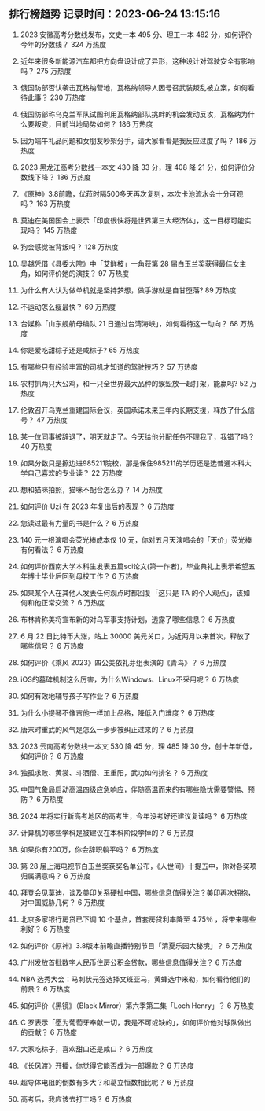 
## 排行榜趋势 记录时间：2023-06-24 13:15:16
  
  1. 2023 安徽高考分数线发布，文史一本 495 分、理工一本 482 分，如何评价今年的分数线？ 324 万热度
    
  2. 近年来很多新能源汽车都把方向盘设计成了异形，这种设计对驾驶安全有影响吗？ 275 万热度
    
  3. 俄国防部否认袭击瓦格纳营地，瓦格纳领导人因号召武装叛乱被立案，如何看待此事？ 230 万热度
    
  4. 俄国防部称乌克兰军队试图利用瓦格纳部队挑衅的机会发动反攻，瓦格纳为什么要叛变，目前当地局势如何？ 186 万热度
    
  5. 因为端午礼品问题和女朋友吵架分手，请大家看看是我反应过度了吗？ 186 万热度
    
  6. 2023 黑龙江高考分数线一本文 430 降 33 分，理 408 降 21 分，如何评价分数线下降？ 186 万热度
    
  7. 《原神》3.8前瞻，优菈时隔500多天再次复刻，本次卡池流水会十分可观吗？ 163 万热度
    
  8. 莫迪在美国国会上表示「印度很快将是世界第三大经济体」，这一目标可能实现吗？ 145 万热度
    
  9. 狗会感觉被背叛吗？ 128 万热度
    
  10. 吴越凭借《县委大院》中「艾鲜枝」一角获第 28 届白玉兰奖获得最佳女主角，如何评价她的演技？ 97 万热度
    
  11. 为什么有人认为做单机就是坚持梦想，做手游就是自甘堕落? 89 万热度
    
  12. 不运动怎么瘦最快？ 69 万热度
    
  13. 台媒称「山东舰航母编队 21 日通过台湾海峡」，如何看待这一动向？ 68 万热度
    
  14. 你是爱吃甜粽子还是咸粽子? 65 万热度
    
  15. 有哪些只有经验丰富的司机才知道的驾驶技巧？ 57 万热度
    
  16. 农村抓两只大公鸡，和一只全世界最大品种的蜈蚣放一起打架，能赢吗? 52 万热度
    
  17. 伦敦召开乌克兰重建国际会议，英国承诺未来三年内长期支援，释放了什么信号？ 47 万热度
    
  18. 某一位同事被辞退了，明天就走了。今天给他分配任务不理我了，我错了吗？ 40 万热度
    
  19. 如果分数只是擦边进985211院校，那是保住985211的学历还是选普通本科大学自己喜欢的专业读？ 22 万热度
    
  20. 想和猫咪拍照，猫咪不配合怎么办？ 14 万热度
    
  21. 如何评价 Uzi 在 2023 年复出后的表现？ 6 万热度
    
  22. 您读过最有力量的书是什么？ 6 万热度
    
  23. 140 元一根演唱会荧光棒成本仅 10 元，你对五月天演唱会的「天价」荧光棒有何看法？ 6 万热度
    
  24. 如何评价西南大学本科生发表五篇sci论文(第一作者)，毕业典礼上表示希望五年博士毕业后回到母校工作？ 6 万热度
    
  25. 如果某个人在其他人发表任何观点时都回复「这只是 TA 的个人观点」，该如何和他正常交流？ 6 万热度
    
  26. 布林肯称美将宣布新的对乌军事支持计划，透露了哪些信息？ 6 万热度
    
  27. 6 月 22 日比特币大涨，站上 30000 美元关口，为近两月以来首次，释放了哪些信号？ 6 万热度
    
  28. 如何评价《乘风 2023》四公美依礼芽组表演的《青鸟》？ 6 万热度
    
  29. iOS的墓碑机制这么厉害，为什么Windows、Linux不采用呢？ 6 万热度
    
  30. 如何有效地辅导孩子写作业？ 6 万热度
    
  31. 为什么小提琴不像吉他一样加上品格，降低入门难度？ 6 万热度
    
  32. 唐末时重武的风气是怎么一步步被纠正过来的？ 6 万热度
    
  33. 2023 云南高考分数线一本文 530 降 45 分，理 485 降 30 分，创十年新低，如何评价？ 6 万热度
    
  34. 独孤求败、黄裳、斗酒僧、王重阳，武功如何排名？ 6 万热度
    
  35. 中国气象局启动高温四级应急响应，伴随高温而来的有哪些隐忧需要警惕、预防？ 6 万热度
    
  36. 2024 年将实行新高考地区的高考生，今年没考好还建议复读吗？ 6 万热度
    
  37. 计算机的哪些学科是被建议在本科阶段学掉的？ 6 万热度
    
  38. 如果你有200万，你会辞职躺平吗？ 6 万热度
    
  39. 第 28 届上海电视节白玉兰奖获奖名单公布，《人世间》十提五中，你对各奖项归属满意吗？ 6 万热度
    
  40. 拜登会见莫迪，谈及美印关系硬扯中国，哪些信息值得关注？美印再次拥抱，对中国威胁几何？ 6 万热度
    
  41. 北京多家银行房贷已下调 10 个基点，首套房贷利率降至 4.75％ ，将带来哪些利好？ 6 万热度
    
  42. 如何评价《原神》3.8版本前瞻直播特别节目「清夏乐园大秘境」？ 6 万热度
    
  43. 广州发放首批数字人民币住房公积金贷款，哪些信息值得关注？ 6 万热度
    
  44. NBA 选秀大会：马刺状元签选择文班亚马，黄蜂选中米勒，如何看待他们的前景？ 6 万热度
    
  45. 如何评价《黑镜》（Black Mirror）第六季第二集「Loch Henry」？ 6 万热度
    
  46. C 罗表示「愿为葡萄牙奉献一切，我是不可或缺的」，如何评价他对球队做出的贡献？ 6 万热度
    
  47. 大家吃粽子，喜欢甜口还是咸口？ 6 万热度
    
  48. 《长风渡》开播，你觉得它能否成为一部爆款？ 6 万热度
    
  49. 超导体电阻的倒数有多大？和葛立恒数相比呢？ 6 万热度
    
  50. 高考后，我应该去打工吗？ 6 万热度
    